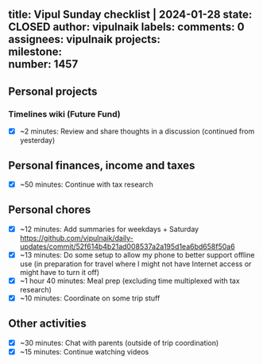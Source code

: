 title:	Vipul Sunday checklist | 2024-01-28
state:	CLOSED
author:	vipulnaik
labels:	
comments:	0
assignees:	vipulnaik
projects:	
milestone:	
number:	1457
--
## Personal projects

### Timelines wiki (Future Fund)

- [x] ~2 minutes: Review and share thoughts in a discussion (continued from yesterday)

## Personal finances, income and taxes

- [x] ~50 minutes: Continue with tax research

## Personal chores

- [x] ~12 minutes: Add summaries for weekdays + Saturday https://github.com/vipulnaik/daily-updates/commit/52f614b4b21ad008537a2a195d1ea6bd658f50a6
- [x] ~13 minutes: Do some setup to allow my phone to better support offline use (in preparation for travel where I might not have Internet access or might have to turn it off)
- [x] ~1 hour 40 minutes: Meal prep (excluding time multiplexed with tax research)
- [x] ~10 minutes: Coordinate on some trip stuff

## Other activities

- [x] ~30 minutes: Chat with parents (outside of trip coordination)
- [x] ~15 minutes: Continue watching videos

